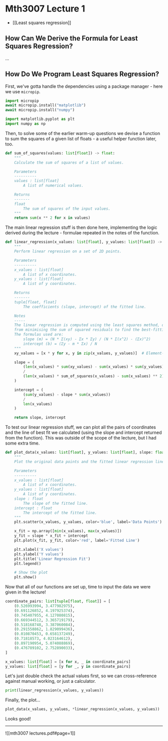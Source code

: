 # Mth3007 Lecture 1

- [[Least squares regression]]

## How Can We Derive the Formula for Least Squares Regression?

…

## How Do We Program Least Squares Regression?

First, we've gotta handle the dependencies using a package manager - here we use `micropip`.

```python runnable
import micropip
await micropip.install("matplotlib")
await micropip.install("numpy")

import matplotlib.pyplot as plt
import numpy as np
```

Then, to solve some of the earlier warm-up questions we devise a function to sum the squares of a given list of floats - a useful helper function later, too.

```python runnable
def sum_of_squares(values: list[float]) -> float:
    """
    Calculate the sum of squares of a list of values.

    Parameters
    ----------
    values : list[float]
        A list of numerical values.

    Returns
    -------
    float
        The sum of squares of the input values.
    """
    return sum(x ** 2 for x in values)
```

The main linear regression stuff is then done here, implementing the logic derived during the lecture - formulae repeated in the notes of the function.

```python runnable
def linear_regression(x_values: list[float], y_values: list[float]) -> tuple[float, float]:
    """
    Perform linear regression on a set of 2D points.

    Parameters
    ----------
    x_values : list[float]
        A list of x coordinates.
    y_values : list[float]
        A list of y coordinates.

    Returns
    -------
    tuple[float, float]
        The coefficients (slope, intercept) of the fitted line.

    Notes
    -----
    The linear regression is computed using the least squares method, derived
    from minimising the sum of squared residuals to find the best-fitting line.
    The formulas used are:
        slope (m) = (N * Σ(xy) - Σx * Σy) / (N * Σ(x^2) - (Σx)^2)
        intercept (b) = (Σy - m * Σx) / N
    """
    xy_values = [x * y for x, y in zip(x_values, y_values)]  # Element-wise product of x and y

    slope = (
        (len(x_values) * sum(xy_values) - sum(x_values) * sum(y_values))
        /
        (len(x_values) * sum_of_squares(x_values) - sum(x_values) ** 2)
    )

    intercept = (
        (sum(y_values) - slope * sum(x_values))
        /
        len(x_values)
    )

    return slope, intercept
```

To test our linear regression stuff, we can plot all the pairs of coordinates and the line of best fit we calculated (using the slope and intercept returned from the function). This was outside of the scope of the lecture, but I had some extra time.

```python runnable
def plot_data(x_values: list[float], y_values: list[float], slope: float, intercept: float) -> None:
    """
    Plot the original data points and the fitted linear regression line.

    Parameters
    ----------
    x_values : list[float]
        A list of x coordinates.
    y_values : list[float]
        A list of y coordinates.
    slope : float
        The slope of the fitted line.
    intercept : float
        The intercept of the fitted line.
    """
    plt.scatter(x_values, y_values, color='blue', label='Data Points')

    x_fit = np.array([min(x_values), max(x_values)])
    y_fit = slope * x_fit + intercept
    plt.plot(x_fit, y_fit, color='red', label='Fitted Line')

    plt.xlabel('X values')
    plt.ylabel('Y values')
    plt.title('Linear Regression Fit')
    plt.legend()

    # Show the plot
    plt.show()
```

Now that all of our functions are set up, time to input the data we were given in the lecture!

```python runnable
coordinate_pairs: list[tuple[float, float]] = [
    (0.526993994, 3.477982975),
    (0.691126852, 4.197925374),
    (0.745407955, 4.127080815),
    (0.669344512, 3.365719179),
    (0.518168748, 3.387060084),
    (0.291558862, 1.829099436),
    (0.010870453, 0.658137249),
    (0.71818573, 4.023164612),
    (0.897190954, 5.074088869),
    (0.476789102, 2.752890033),
]

x_values: list[float] = [x for x, _ in coordinate_pairs]
y_values: list[float] = [y for _, y in coordinate_pairs]
```

Let's just double check the actual values first, so we can cross-reference against manual working, or just a calculator.

```python runnable
print(linear_regression(x_values, y_values))
```

Finally, the plot…

```python runnable
plot_data(x_values, y_values, *linear_regression(x_values, y_values))
```

Looks good!

---

![[mth3007 lectures.pdf#page=1]]
